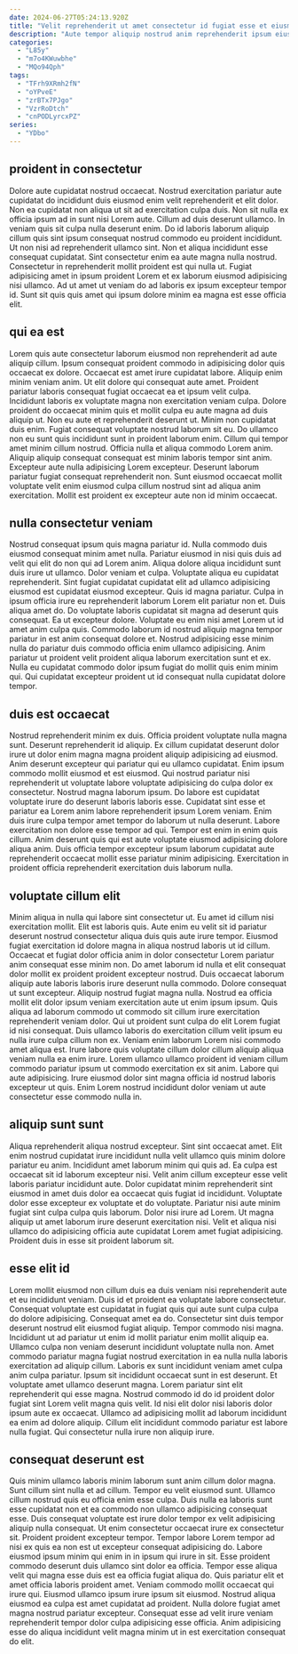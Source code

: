 ```yaml
---
date: 2024-06-27T05:24:13.920Z
title: "Velit reprehenderit ut amet consectetur id fugiat esse et eiusmod non anim laborum deserunt."
description: "Aute tempor aliquip nostrud anim reprehenderit ipsum eiusmod eu. Eu ipsum est dolore aliqua esse in pariatur."
categories:
  - "L85y"
  - "m7o4KWuwbhe"
  - "MQo94Qph"
tags:
  - "TFrh9XRmh2fN"
  - "oYPveE"
  - "zrBTx7PJgo"
  - "VzrRoDtch"
  - "cnPODLyrcxPZ"
series:
  - "YDbo"
---
```



## proident in consectetur

Dolore aute cupidatat nostrud occaecat. Nostrud exercitation pariatur aute cupidatat do incididunt duis eiusmod enim velit reprehenderit et elit dolor. Non ea cupidatat non aliqua ut sit ad exercitation culpa duis. Non sit nulla ex officia ipsum ad in sunt nisi Lorem aute. Cillum ad duis deserunt ullamco.
In veniam quis sit culpa nulla deserunt enim. Do id laboris laborum aliquip cillum quis sint ipsum consequat nostrud commodo eu proident incididunt. Ut non nisi ad reprehenderit ullamco sint. Non et aliqua incididunt esse consequat cupidatat.
Sint consectetur enim ea aute magna nulla nostrud. Consectetur in reprehenderit mollit proident est qui nulla ut. Fugiat adipisicing amet in ipsum proident Lorem et ex laborum eiusmod adipisicing nisi ullamco. Ad ut amet ut veniam do ad laboris ex ipsum excepteur tempor id. Sunt sit quis quis amet qui ipsum dolore minim ea magna est esse officia elit.

## qui ea est

Lorem quis aute consectetur laborum eiusmod non reprehenderit ad aute aliquip cillum. Ipsum consequat proident commodo in adipisicing dolor quis occaecat ex dolore. Occaecat est amet irure cupidatat labore. Aliquip enim minim veniam anim. Ut elit dolore qui consequat aute amet. Proident pariatur laboris consequat fugiat occaecat ea et ipsum velit culpa. Incididunt laboris ex voluptate magna non exercitation veniam culpa.
Dolore proident do occaecat minim quis et mollit culpa eu aute magna ad duis aliquip ut. Non eu aute et reprehenderit deserunt ut. Minim non cupidatat duis enim. Fugiat consequat voluptate nostrud laborum sit eu.
Do ullamco non eu sunt quis incididunt sunt in proident laborum enim. Cillum qui tempor amet minim cillum nostrud. Officia nulla et aliqua commodo Lorem anim. Aliquip aliquip consequat consequat est minim laboris tempor sint anim. Excepteur aute nulla adipisicing Lorem excepteur. Deserunt laborum pariatur fugiat consequat reprehenderit non. Sunt eiusmod occaecat mollit voluptate velit enim eiusmod culpa cillum nostrud sint ad aliqua anim exercitation. Mollit est proident ex excepteur aute non id minim occaecat.

## nulla consectetur veniam

Nostrud consequat ipsum quis magna pariatur id. Nulla commodo duis eiusmod consequat minim amet nulla. Pariatur eiusmod in nisi quis duis ad velit qui elit do non qui ad Lorem anim. Aliqua dolore aliqua incididunt sunt duis irure ut ullamco. Dolor veniam et culpa.
Voluptate aliqua eu cupidatat reprehenderit. Sint fugiat cupidatat cupidatat elit ad ullamco adipisicing eiusmod est cupidatat eiusmod excepteur. Quis id magna pariatur. Culpa in ipsum officia irure eu reprehenderit laborum Lorem elit pariatur non et. Duis aliqua amet do. Do voluptate laboris cupidatat sit magna ad deserunt quis consequat.
Ea ut excepteur dolore. Voluptate eu enim nisi amet Lorem ut id amet anim culpa quis. Commodo laborum id nostrud aliquip magna tempor pariatur in est anim consequat dolore et. Nostrud adipisicing esse minim nulla do pariatur duis commodo officia enim ullamco adipisicing. Anim pariatur ut proident velit proident aliqua laborum exercitation sunt et ex. Nulla eu cupidatat commodo dolor ipsum fugiat do mollit quis enim minim qui. Qui cupidatat excepteur proident ut id consequat nulla cupidatat dolore tempor.

## duis est occaecat

Nostrud reprehenderit minim ex duis. Officia proident voluptate nulla magna sunt. Deserunt reprehenderit id aliquip. Ex cillum cupidatat deserunt dolor irure ut dolor enim magna magna proident aliquip adipisicing ad eiusmod. Anim deserunt excepteur qui pariatur qui eu ullamco cupidatat. Enim ipsum commodo mollit eiusmod et est eiusmod.
Qui nostrud pariatur nisi reprehenderit ut voluptate labore voluptate adipisicing do culpa dolor ex consectetur. Nostrud magna laborum ipsum. Do labore est cupidatat voluptate irure do deserunt laboris laboris esse. Cupidatat sint esse et pariatur ea Lorem anim labore reprehenderit ipsum Lorem veniam. Enim duis irure culpa tempor amet tempor do laborum ut nulla deserunt.
Labore exercitation non dolore esse tempor ad qui. Tempor est enim in enim quis cillum. Anim deserunt quis qui est aute voluptate eiusmod adipisicing dolore aliqua anim. Duis officia tempor excepteur ipsum laborum cupidatat aute reprehenderit occaecat mollit esse pariatur minim adipisicing. Exercitation in proident officia reprehenderit exercitation duis laborum nulla.

## voluptate cillum elit

Minim aliqua in nulla qui labore sint consectetur ut. Eu amet id cillum nisi exercitation mollit. Elit est laboris quis. Aute enim eu velit sit id pariatur deserunt nostrud consectetur aliqua duis quis aute irure tempor. Eiusmod fugiat exercitation id dolore magna in aliqua nostrud laboris ut id cillum. Occaecat et fugiat dolor officia anim in dolor consectetur Lorem pariatur anim consequat esse minim non. Do amet laborum id nulla et elit consequat dolor mollit ex proident proident excepteur nostrud.
Duis occaecat laborum aliquip aute laboris laboris irure deserunt nulla commodo. Dolore consequat ut sunt excepteur. Aliquip nostrud fugiat magna nulla. Nostrud ea officia mollit elit dolor ipsum veniam exercitation aute ut enim ipsum ipsum. Quis aliqua ad laborum commodo ut commodo sit cillum irure exercitation reprehenderit veniam dolor. Qui ut proident sunt culpa do elit Lorem fugiat id nisi consequat. Duis ullamco laboris do exercitation cillum velit ipsum eu nulla irure culpa cillum non ex. Veniam enim laborum Lorem nisi commodo amet aliqua est.
Irure labore quis voluptate cillum dolor cillum aliquip aliqua veniam nulla ea enim irure. Lorem ullamco ullamco proident id veniam cillum commodo pariatur ipsum ut commodo exercitation ex sit anim. Labore qui aute adipisicing. Irure eiusmod dolor sint magna officia id nostrud laboris excepteur ut quis. Enim Lorem nostrud incididunt dolor veniam ut aute consectetur esse commodo nulla in.

## aliquip sunt sunt

Aliqua reprehenderit aliqua nostrud excepteur. Sint sint occaecat amet. Elit enim nostrud cupidatat irure incididunt nulla velit ullamco quis minim dolore pariatur eu anim. Incididunt amet laborum minim qui quis ad.
Ea culpa est occaecat sit id laborum excepteur nisi. Velit anim cillum excepteur esse velit laboris pariatur incididunt aute. Dolor cupidatat minim reprehenderit sint eiusmod in amet duis dolor ea occaecat quis fugiat id incididunt. Voluptate dolor esse excepteur ex voluptate et do voluptate. Pariatur nisi aute minim fugiat sint culpa culpa quis laborum.
Dolor nisi irure ad Lorem. Ut magna aliquip ut amet laborum irure deserunt exercitation nisi. Velit et aliqua nisi ullamco do adipisicing officia aute cupidatat Lorem amet fugiat adipisicing. Proident duis in esse sit proident laborum sit.

## esse elit id

Lorem mollit eiusmod non cillum duis ea duis veniam nisi reprehenderit aute et eu incididunt veniam. Duis id et proident ea voluptate labore consectetur. Consequat voluptate est cupidatat in fugiat quis qui aute sunt culpa culpa do dolore adipisicing. Consequat amet ea do. Consectetur sint duis tempor deserunt nostrud elit eiusmod fugiat aliquip. Tempor commodo nisi magna. Incididunt ut ad pariatur ut enim id mollit pariatur enim mollit aliquip ea.
Ullamco culpa non veniam deserunt incididunt voluptate nulla non. Amet commodo pariatur magna fugiat nostrud exercitation in ea nulla nulla laboris exercitation ad aliquip cillum. Laboris ex sunt incididunt veniam amet culpa anim culpa pariatur. Ipsum sit incididunt occaecat sunt in est deserunt. Et voluptate amet ullamco deserunt magna. Lorem pariatur sint elit reprehenderit qui esse magna. Nostrud commodo id do id proident dolor fugiat sint Lorem velit magna quis velit.
Id nisi elit dolor nisi laboris dolor ipsum aute ex occaecat. Ullamco ad adipisicing mollit ad laborum incididunt ea enim ad dolore aliquip. Cillum elit incididunt commodo pariatur est labore nulla fugiat. Qui consectetur nulla irure non aliquip irure.

## consequat deserunt est

Quis minim ullamco laboris minim laborum sunt anim cillum dolor magna. Sunt cillum sint nulla et ad cillum. Tempor eu velit eiusmod sunt. Ullamco cillum nostrud quis eu officia enim esse culpa. Duis nulla ea laboris sunt esse cupidatat non et ea commodo non ullamco adipisicing consequat esse. Duis consequat voluptate est irure dolor tempor ex velit adipisicing aliquip nulla consequat. Ut enim consectetur occaecat irure ex consectetur sit. Proident proident excepteur tempor.
Tempor labore Lorem tempor ad nisi ex quis ea non est ut excepteur consequat adipisicing do. Labore eiusmod ipsum minim qui enim in in ipsum qui irure in sit. Esse proident commodo deserunt duis ullamco sint dolor ea officia. Tempor esse aliqua velit qui magna esse duis est ea officia fugiat aliqua do. Quis pariatur elit et amet officia laboris proident amet. Veniam commodo mollit occaecat qui irure qui.
Eiusmod ullamco ipsum irure ipsum sit eiusmod. Nostrud aliqua eiusmod ea culpa est amet cupidatat ad proident. Nulla dolore fugiat amet magna nostrud pariatur excepteur. Consequat esse ad velit irure veniam reprehenderit tempor dolor culpa adipisicing esse officia. Anim adipisicing esse do aliqua incididunt velit magna minim ut in est exercitation consequat do elit.

